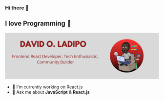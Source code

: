 ### Hi there 👋
## I love **Programming** :rocket:  
<img src="https://github.com/deedevs/deedevs/blob/main/gitemoji.png">


- 🔭 I'm currently working on React.js
- 💬 Ask me about **JavaScript** & **React.js**

<!--
**deedevs/deedevs** is a ✨ _special_ ✨ repository because its `README.md` (this file) appears on your GitHub profile.

Here are some ideas to get you started:

- 🔭 I’m currently working on ...
- 🌱 I’m currently learning ...
- 👯 I’m looking to collaborate on ...
- 🤔 I’m looking for help with ...
- 💬 Ask me about ...
- 📫 How to reach me: ...
- 😄 Pronouns: ...
- ⚡ Fun fact: ...
-->
